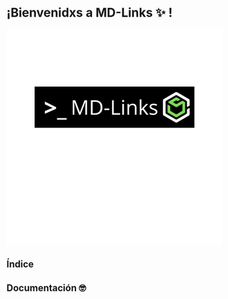 # ¡Bienvenidxs a MD-Links :sparkles: ! 
[![N|mdsearch](/img/md-links.png)](https://www.photopea.com/)

## Índice

## Documentación 🤓